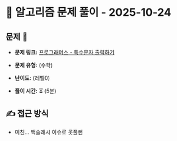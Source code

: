 # 📝 알고리즘 문제 풀이 - 2025-10-24

## 문제 📖

- **문제 링크:** [프로그래머스 - 특수문자 출력하기 ](https://school.programmers.co.kr/learn/courses/30/lessons/181948?language=javascript)

- **문제 유형:** (수학)

- **난이도:** (레벨0)

- **풀이 시간:** ⏳ (5분)

## ✍ 접근 방식

- 미친... 백슬래시 이슈로 못풀뻔
